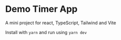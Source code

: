 # Demo Timer App

A mini project for react, TypeScript, Tailwind and Vite

Install with `yarn` and run using `yarn dev`
